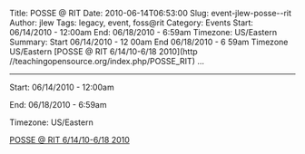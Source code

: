 Title: POSSE @ RIT
Date: 2010-06-14T06:53:00
Slug: event-jlew-posse--rit
Author: jlew
Tags: legacy, event, foss@rit
Category: Events
Start: 06/14/2010 - 12:00am
End: 06/18/2010 - 6:59am
Timezone: US/Eastern
Summary: Start  06/14/2010 - 12 00am  End  06/18/2010 - 6 59am  Timezone  US/Eastern  [POSSE @ RIT 6/14/10-6/18 2010](http //teachingopensource.org/index.php/POSSE_RIT)   ... 

---
Start: 06/14/2010 - 12:00am

End: 06/18/2010 - 6:59am

Timezone: US/Eastern

[POSSE @ RIT 6/14/10-6/18
2010](http://teachingopensource.org/index.php/POSSE_RIT)

